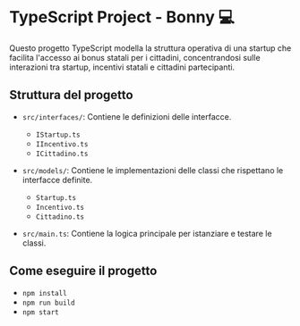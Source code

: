 # TypeScript Project - Bonny :computer:

Questo progetto TypeScript modella la struttura operativa di una startup che facilita l'accesso ai bonus statali per i cittadini, concentrandosi sulle interazioni tra startup, incentivi statali e cittadini partecipanti.

## Struttura del progetto

- `src/interfaces/`: Contiene le definizioni delle interfacce.
  - `IStartup.ts`
  - `IIncentivo.ts`
  - `ICittadino.ts`

- `src/models/`: Contiene le implementazioni delle classi che rispettano le interfacce definite.
  - `Startup.ts`
  - `Incentivo.ts`
  - `Cittadino.ts`

- `src/main.ts`: Contiene la logica principale per istanziare e testare le classi.

## Come eseguire il progetto

   - `npm install`
   - `npm run build`
   - `npm start`
   
